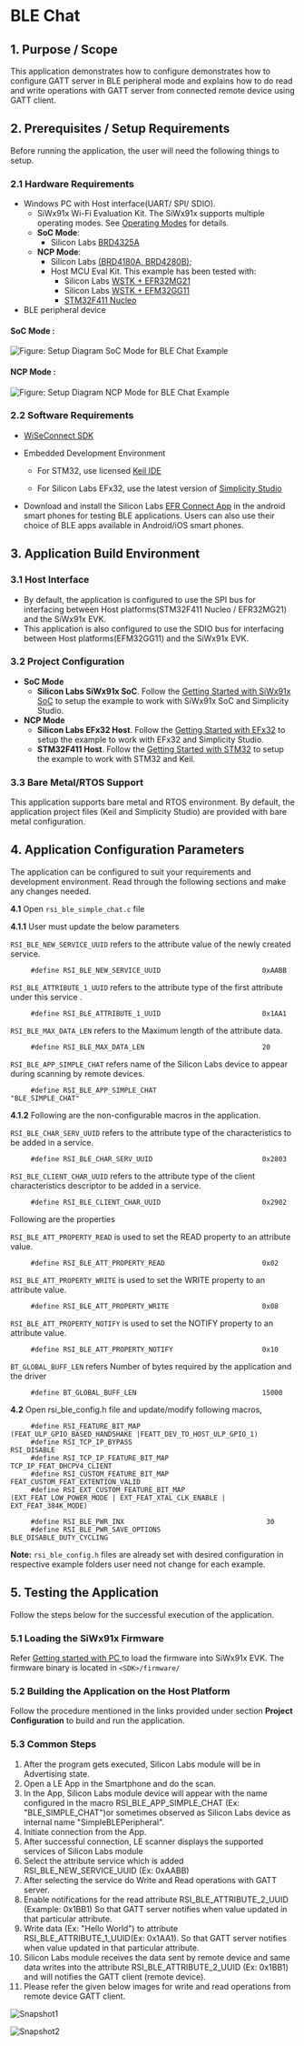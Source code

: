 # BLE Chat

## 1. Purpose / Scope

This application demonstrates how to configure demonstrates how to configure GATT server in BLE peripheral mode and explains how to do read and write operations with GATT server from connected remote device using GATT client.

## 2. Prerequisites / Setup Requirements

Before running the application, the user will need the following things to setup.

### 2.1 Hardware Requirements

- Windows PC with Host interface(UART/ SPI/ SDIO).
   - SiWx91x Wi-Fi Evaluation Kit. The SiWx91x supports multiple operating modes. See [Operating Modes]() for details.
  - **SoC Mode**: 
      - Silicon Labs [BRD4325A](https://www.silabs.com/)
  - **NCP Mode**:
      - Silicon Labs [(BRD4180A, BRD4280B)](https://www.silabs.com/);
      - Host MCU Eval Kit. This example has been tested with:
        - Silicon Labs [WSTK + EFR32MG21](https://www.silabs.com/development-tools/wireless/efr32xg21-bluetooth-starter-kit)
        - Silicon Labs [WSTK + EFM32GG11](https://www.silabs.com/development-tools/mcu/32-bit/efm32gg11-starter-kit)
        - [STM32F411 Nucleo](https://st.com/)  
- BLE peripheral device

#### SoC Mode : 

![Figure: Setup Diagram SoC Mode for BLE Chat Example](resources/readme/blechatsoc.png)
  
#### NCP Mode :  

![Figure: Setup Diagram NCP Mode for BLE Chat Example](resources/readme/blechatncp.png)	

   			
### 2.2 Software Requirements

- [WiSeConnect SDK](https://github.com/SiliconLabs/wiseconnect-wifi-bt-sdk/)
    
- Embedded Development Environment

   - For STM32, use licensed [Keil IDE](https://www.keil.com/demo/eval/arm.htm)

   - For Silicon Labs EFx32, use the latest version of [Simplicity Studio](https://www.silabs.com/developers/simplicity-studio)
   
- Download and install the Silicon Labs [EFR Connect App](https://www.silabs.com/developers/efr-connect-mobile-app) in the android smart phones for testing BLE applications. Users can also use their choice of BLE apps available in Android/iOS smart phones.

## 3. Application Build Environment

### 3.1 Host Interface

* By default, the application is configured to use the SPI bus for interfacing between Host platforms(STM32F411 Nucleo / EFR32MG21) and the SiWx91x EVK.
* This application is also configured to use the SDIO bus for interfacing between Host platforms(EFM32GG11) and the SiWx91x EVK.

### 3.2 Project Configuration

- **SoC Mode**
  - **Silicon Labs SiWx91x SoC**. Follow the [Getting Started with SiWx91x SoC](https://docs.silabs.com/) to setup the example to work with SiWx91x SoC and Simplicity Studio.
- **NCP Mode**
  - **Silicon Labs EFx32 Host**. Follow the [Getting Started with EFx32](https://docs.silabs.com/rs9116-wiseconnect/latest/wifibt-wc-getting-started-with-efx32/) to setup the example to work with EFx32 and Simplicity Studio.
  - **STM32F411 Host**. Follow the [Getting Started with STM32](https://docs.silabs.com/rs9116-wiseconnect/latest/wifibt-wc-getting-started-with-stm32/) to setup the example to work with STM32 and Keil.

### 3.3 Bare Metal/RTOS Support

This application supports bare metal and RTOS environment. By default, the application project files (Keil and Simplicity Studio) are provided with bare metal configuration. 

## 4. Application Configuration Parameters

The application can be configured to suit your requirements and development environment. Read through the following sections and make any changes needed.

**4.1** Open `rsi_ble_simple_chat.c` file

**4.1.1** User must update the below parameters 

`RSI_BLE_NEW_SERVICE_UUID` refers to the attribute value of the newly created service.

         #define RSI_BLE_NEW_SERVICE_UUID                         0xAABB
`RSI_BLE_ATTRIBUTE_1_UUID` refers to the attribute type of the first attribute under this service .

         #define RSI_BLE_ATTRIBUTE_1_UUID                         0x1AA1

`RSI_BLE_MAX_DATA_LEN` refers to the Maximum length of the attribute data.

         #define RSI_BLE_MAX_DATA_LEN                             20

`RSI_BLE_APP_SIMPLE_CHAT` refers name of the Silicon Labs device to appear during scanning by remote devices.

         #define RSI_BLE_APP_SIMPLE_CHAT                          "BLE_SIMPLE_CHAT"

**4.1.2** Following are the non-configurable macros in the application.

`RSI_BLE_CHAR_SERV_UUID` refers to the attribute type of the characteristics to be added in a service.

         #define RSI_BLE_CHAR_SERV_UUID                           0x2803

`RSI_BLE_CLIENT_CHAR_UUID` refers to the attribute type of the client characteristics descriptor to be added in a service.

         #define RSI_BLE_CLIENT_CHAR_UUID                         0x2902

Following are the properties

`RSI_BLE_ATT_PROPERTY_READ` is used to set the READ property to an attribute value.

         #define RSI_BLE_ATT_PROPERTY_READ                        0x02

`RSI_BLE_ATT_PROPERTY_WRITE` is used to set the WRITE property to an attribute value.

         #define RSI_BLE_ATT_PROPERTY_WRITE                       0x08

`RSI_BLE_ATT_PROPERTY_NOTIFY` is used to set the NOTIFY property to an attribute value.

         #define RSI_BLE_ATT_PROPERTY_NOTIFY                      0x10

`BT_GLOBAL_BUFF_LEN` refers Number of bytes required by the application and the driver

         #define BT_GLOBAL_BUFF_LEN                               15000

**4.2** Open rsi_ble_config.h file and update/modify following macros,

         #define RSI_FEATURE_BIT_MAP                               (FEAT_ULP_GPIO_BASED_HANDSHAKE |FEATT_DEV_TO_HOST_ULP_GPIO_1)
         #define RSI_TCP_IP_BYPASS                                 RSI_DISABLE 
         #define RSI_TCP_IP_FEATURE_BIT_MAP                        TCP_IP_FEAT_DHCPV4_CLIENT 
         #define RSI_CUSTOM_FEATURE_BIT_MAP                        FEAT_CUSTOM_FEAT_EXTENTION_VALID
         #define RSI_EXT_CUSTOM_FEATURE_BIT_MAP                    (EXT_FEAT_LOW_POWER_MODE | EXT_FEAT_XTAL_CLK_ENABLE | EXT_FEAT_384K_MODE)

         #define RSI_BLE_PWR_INX                                   30 
         #define RSI_BLE_PWR_SAVE_OPTIONS                          BLE_DISABLE_DUTY_CYCLING 

**Note:** `rsi_ble_config.h` files are already set with desired configuration in respective example folders user need not change for each example. 

## 5. Testing the Application

Follow the steps below for the successful execution of the application.

### 5.1 Loading the SiWx91x Firmware

Refer [Getting started with PC ](https://docs.silabs.com/rs9116/latest/wiseconnect-getting-started) to load the firmware into SiWx91x EVK. The firmware binary is located in `<SDK>/firmware/`

### 5.2 Building the Application on the Host Platform

Follow the procedure mentioned in the links provided under section **Project Configuration** to build and run the application. 

### 5.3 Common Steps

1. After the program gets executed, Silicon Labs module will be in Advertising state.
2. Open a LE App in the Smartphone and do the scan.
3. In the App, Silicon Labs module device will appear with the name configured in the macro RSI_BLE_APP_SIMPLE_CHAT (Ex: "BLE_SIMPLE_CHAT")or sometimes observed as Silicon Labs device as internal name  "SimpleBLEPeripheral".
4. Initiate connection from the App.
5. After successful connection, LE scanner displays the supported services of Silicon Labs module
6. Select the attribute service which is added RSI_BLE_NEW_SERVICE_UUID
(Ex: 0xAABB)
7. After selecting the service do Write and Read operations with GATT server.
8. Enable notifications for the read attribute RSI_BLE_ATTRIBUTE_2_UUID
(Example: 0x1BB1) So that GATT server notifies when value updated in that particular attribute.
9. Write data (Ex: "Hello World") to attribute RSI_BLE_ATTRIBUTE_1_UUID(Ex: 0x1AA1). So that GATT server notifies when value updated in that particular attribute.
10. Silicon Labs module receives the data sent by remote device and same data writes into the attribute RSI_BLE_ATTRIBUTE_2_UUID (Ex: 0x1BB1) and will notifies the GATT client (remote device).
11. Please refer the given below images for write and read operations from remote device GATT client.

![Snapshot1](resources/readme/image24.png)

![Snapshot2](resources/readme/image25.png)


